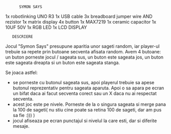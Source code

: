           SYMON SAYS

1x robotlinking UNO R3
1x USB cable
3x breadboard
jumper wire AND rezistor
1x matrix display
4x button
1x MAX7219
1x ceramic capacitor
1x 10UF 50V
1x RGB LED
1x LCD DISPLAY


       DESCRIERE
Jocul "Symon Says" presupune aparitia unor sageti random, iar player-ul trebuie sa repete prin butoane secventa afisata random. Avem 4 butoane: un buton porneste jocul / sageata sus, un buton este sageata jos, un buton este sageata dreapta si un buton este sageata stanga.

Se joaca astfel:
   - se porneste cu butonul sageata sus, apoi playerul trebuie sa apese butonul reprezentativ pentru sageata aparuta. Apoi o sa apara pe ecran un bifat daca ai facut secventa corect sau un X daca nu ai respectat secventa.
   - acest joc este pe nivele. Porneste de la o singura sageata si merge pana la 100 de sageti( nu stiu cine poate sa retina 100 de sageti, dar am pus sa fie :))) )
   - jocul afiseaza pe ecran punctajul si nivelul la care esti, dar si diferite mesaje.
